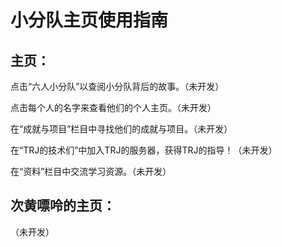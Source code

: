 # 小分队主页使用指南

## 主页：

点击“六人小分队”以查阅小分队背后的故事。（未开发）

点击每个人的名字来查看他们的个人主页。（未开发）

在“成就与项目”栏目中寻找他们的成就与项目。（未开发）

在“TRJ的技术们”中加入TRJ的服务器，获得TRJ的指导！（未开发）

在“资料”栏目中交流学习资源。（未开发）

## 次黄嘌呤的主页：

（未开发）